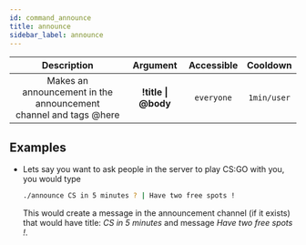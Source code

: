 ```yaml
---
id: command_announce
title: announce
sidebar_label: announce
---
```


|                              Description                              |      Argument       | Accessible |  Cooldown   |
| :-------------------------------------------------------------------: | :-----------------: | :--------: | :---------: |
| Makes an announcement in the announcement<br />channel and tags @here | __!title \| @body__ | `everyone` | `1min/user` |

## Examples

* Lets say you want to ask people in the server to play CS:GO with you, you would type
    ```bash
    ./announce CS in 5 minutes ? | Have two free spots !
    ```

    This would create a message in the announcement channel (if it exists) that would have title: _CS in 5 minutes_ and message
    _Have two free spots !_.